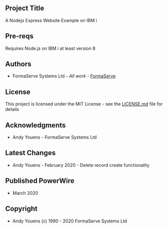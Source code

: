 ## Project Title

A Nodejs Express Website Example on IBM i

## Pre-reqs

Requires Node.js on IBM i at least version 8

## Authors

* FormaServe Systems Ltd - *All work* - [FormaServe](https://www.formaserve.co.uk)

## License

This project is licensed under the MIT License - see the [LICENSE.md](LICENSE.md) file for details

## Acknowledgments

* Andy Youens - FormaServe Systems Ltd

## Latest Changes

* Andy Youens - February 2020 - Delete record create functionality

## Published PowerWire

*  March 2020

## Copyright

* Andy Youens (c) 1990 - 2020 FormaServe Systems Ltd
